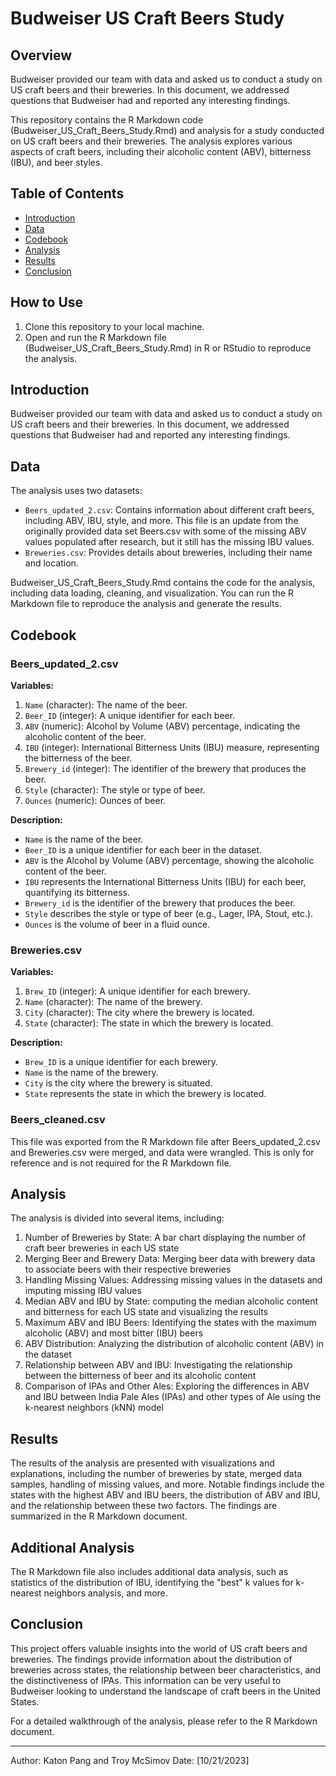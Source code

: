 # Budweiser US Craft Beers Study

## Overview

Budweiser provided our team with data and asked us to conduct a study on US craft beers and their breweries. In this document, we addressed questions that Budweiser had and reported any interesting findings.  

This repository contains the R Markdown code (Budweiser_US_Craft_Beers_Study.Rmd) and analysis for a study conducted on US craft beers and their breweries. The analysis explores various aspects of craft beers, including their alcoholic content (ABV), bitterness (IBU), and beer styles.

## Table of Contents

- [Introduction](#introduction)
- [Data](#data)
- [Codebook](#Codebook)
- [Analysis](#analysis)
- [Results](#results)
- [Conclusion](#conclusion)

## How to Use

1. Clone this repository to your local machine.
2. Open and run the R Markdown file (Budweiser_US_Craft_Beers_Study.Rmd) in R or RStudio to reproduce the analysis.

## Introduction

Budweiser provided our team with data and asked us to conduct a study on US craft beers and their breweries. In this document, we addressed questions that Budweiser had and reported any interesting findings.

## Data

The analysis uses two datasets:
- `Beers_updated_2.csv`: Contains information about different craft beers, including ABV, IBU, style, and more. This file is an update from the originally provided data set Beers.csv with some of the missing ABV values populated after research, but it still has the missing IBU values.
- `Breweries.csv`: Provides details about breweries, including their name and location.

Budweiser_US_Craft_Beers_Study.Rmd contains the code for the analysis, including data loading, cleaning, and visualization. You can run the R Markdown file to reproduce the analysis and generate the results.  

## Codebook

### Beers_updated_2.csv

**Variables:**

1. `Name` (character): The name of the beer.
2. `Beer_ID` (integer): A unique identifier for each beer.
3. `ABV` (numeric): Alcohol by Volume (ABV) percentage, indicating the alcoholic content of the beer.
4. `IBU` (integer): International Bitterness Units (IBU) measure, representing the bitterness of the beer.
5. `Brewery_id` (integer): The identifier of the brewery that produces the beer.
6. `Style` (character): The style or type of beer.
7. `Ounces` (numeric): Ounces of beer.

**Description:**

- `Name` is the name of the beer.
- `Beer_ID` is a unique identifier for each beer in the dataset.
- `ABV` is the Alcohol by Volume (ABV) percentage, showing the alcoholic content of the beer.
- `IBU` represents the International Bitterness Units (IBU) for each beer, quantifying its bitterness.
- `Brewery_id` is the identifier of the brewery that produces the beer.
- `Style` describes the style or type of beer (e.g., Lager, IPA, Stout, etc.).
- `Ounces` is the volume of beer in a fluid ounce.

### Breweries.csv

**Variables:**

1. `Brew_ID` (integer): A unique identifier for each brewery.
2. `Name` (character): The name of the brewery.
3. `City` (character): The city where the brewery is located.
4. `State` (character): The state in which the brewery is located.

**Description:**

- `Brew_ID` is a unique identifier for each brewery.
- `Name` is the name of the brewery.
- `City` is the city where the brewery is situated.
- `State` represents the state in which the brewery is located.

### Beers_cleaned.csv

This file was exported from the R Markdown file after Beers_updated_2.csv and Breweries.csv were merged, and data were wrangled. This is only for reference and is not required for the R Markdown file. 

## Analysis

The analysis is divided into several items, including:

1. Number of Breweries by State: A bar chart displaying the number of craft beer breweries in each US state
2. Merging Beer and Brewery Data: Merging beer data with brewery data to associate beers with their respective breweries
3. Handling Missing Values: Addressing missing values in the datasets and imputing missing IBU values
4. Median ABV and IBU by State: computing the median alcoholic content and bitterness for each US state and visualizing the results
5. Maximum ABV and IBU Beers: Identifying the states with the maximum alcoholic (ABV) and most bitter (IBU) beers
6. ABV Distribution: Analyzing the distribution of alcoholic content (ABV) in the dataset
7. Relationship between ABV and IBU: Investigating the relationship between the bitterness of beer and its alcoholic content
8. Comparison of IPAs and Other Ales: Exploring the differences in ABV and IBU between India Pale Ales (IPAs) and other types of Ale using the k-nearest neighbors (kNN) model 

## Results

The results of the analysis are presented with visualizations and explanations, including the number of breweries by state, merged data samples, handling of missing values, and more. Notable findings include the states with the highest ABV and IBU beers, the distribution of ABV and IBU, and the relationship between these two factors. The findings are summarized in the R Markdown document.

## Additional Analysis

The R Markdown file also includes additional data analysis, such as statistics of the distribution of IBU, identifying the "best" k values for k-nearest neighbors analysis, and more.

## Conclusion

This project offers valuable insights into the world of US craft beers and breweries. The findings provide information about the distribution of breweries across states, the relationship between beer characteristics, and the distinctiveness of IPAs. This information can be very useful to Budweiser looking to understand the landscape of craft beers in the United States.

For a detailed walkthrough of the analysis, please refer to the R Markdown document.

---
Author: Katon Pang and Troy McSimov
Date: [10/21/2023]
